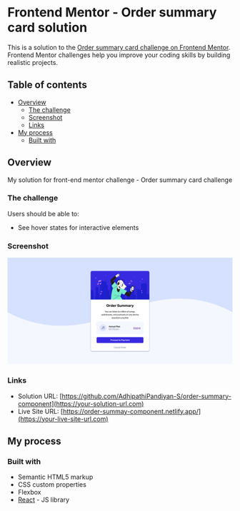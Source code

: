 # Frontend Mentor - Order summary card solution

This is a solution to the [Order summary card challenge on Frontend Mentor](https://www.frontendmentor.io/challenges/order-summary-component-QlPmajDUj). Frontend Mentor challenges help you improve your coding skills by building realistic projects. 

## Table of contents

- [Overview](#overview)
  - [The challenge](#the-challenge)
  - [Screenshot](#screenshot)
  - [Links](#links)
- [My process](#my-process)
  - [Built with](#built-with)

## Overview
My solution for front-end mentor challenge - Order summary card challenge

### The challenge

Users should be able to:

- See hover states for interactive elements

### Screenshot

![](./screenshot.png)

### Links

- Solution URL: [https://github.com/AdhipathiPandiyan-S/order-summary-component](https://your-solution-url.com)
- Live Site URL: [https://order-summay-component.netlify.app/](https://your-live-site-url.com)

## My process

### Built with

- Semantic HTML5 markup
- CSS custom properties
- Flexbox
- [React](https://reactjs.org/) - JS library



